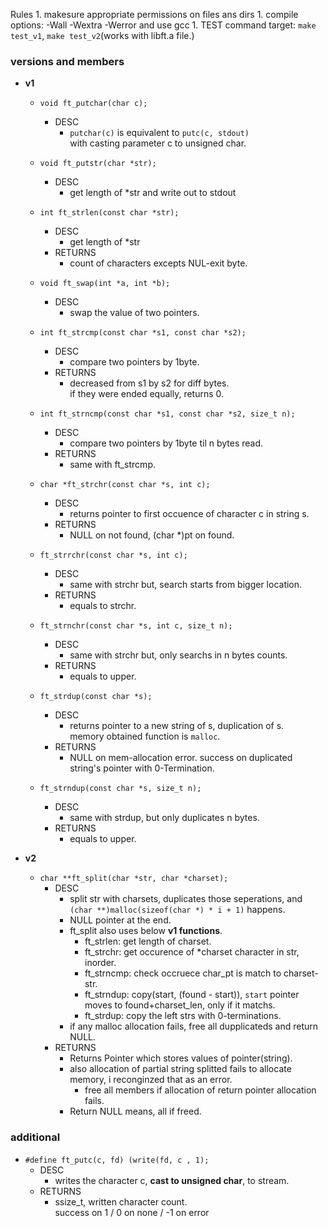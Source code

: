 Rules
    1. makesure appropriate permissions on files ans dirs
    1. compile options: -Wall -Wextra -Werror and use gcc
    1. TEST command target: ``make test_v1``, ``make test_v2``(works with libft.a file.)

### versions and members

- **v1**
    - ``void ft_putchar(char c);``
        - DESC
            - ``putchar(c)`` is equivalent to ``putc(c, stdout)``  
            with casting parameter c to unsigned char.

    - ``void ft_putstr(char *str);``
        - DESC
            - get length of *str and write out to stdout

    - ``int ft_strlen(const char *str);``
        - DESC
            - get length of *str
        - RETURNS
            - count of characters excepts NUL-exit byte.
    - ``void ft_swap(int *a, int *b);``
        - DESC
            - swap the value of two pointers.
    - ``int ft_strcmp(const char *s1, const char *s2);``
        - DESC
            - compare two pointers by 1byte.
        - RETURNS
            - decreased from s1 by s2 for diff bytes.  
            if they were ended equally, returns 0.
    - ``int ft_strncmp(const char *s1, const char *s2, size_t n);``
        - DESC
            - compare two pointers by 1byte til n bytes read.
        - RETURNS
            - same with ft_strcmp.
    - ``char *ft_strchr(const char *s, int c);``
        - DESC
            - returns pointer to first occuence of character c in string s. 
        - RETURNS
            - NULL on not found, (char *)pt on found.
    - ``ft_strrchr(const char *s, int c);``
        - DESC
            - same with strchr but, search starts from bigger location.
        - RETURNS
            - equals to strchr.
    - ``ft_strnchr(const char *s, int c, size_t n);``
        - DESC
            - same with strchr but, only searchs in n bytes counts.
        - RETURNS
            - equals to upper.
    - ``ft_strdup(const char *s);``
        - DESC
            - returns pointer to a new string of s, duplication of s.  
memory obtained function is ``malloc``.
        - RETURNS
            - NULL on mem-allocation error. success on duplicated string's pointer with 0-Termination.
    - ``ft_strndup(const char *s, size_t n);``
        - DESC
            - same with strdup, but only duplicates n bytes.
        - RETURNS
            - equals to upper.



- **v2**
    - ``char **ft_split(char *str, char *charset);``
        - DESC
            - split str with charsets, duplicates those seperations, and ``(char **)malloc(sizeof(char *) * i + 1)`` happens.
            - NULL pointer at the end.
            - ft_split also uses below **v1 functions**.
                - ft_strlen: get length of charset.
                - ft_strchr: get occurence of *charset character in str, inorder.
                - ft_strncmp: check occruece char_pt is match to charset-str.
                - ft_strndup: copy(start, (found - start)), ``start`` pointer moves to found+charset_len, only if it matchs.
                - ft_strdup: copy the left strs with 0-terminations.
            - if any malloc allocation fails, free all dupplicateds and return NULL.
        - RETURNS
            - Returns Pointer which stores values of pointer(string).
            - also allocation of partial string splitted fails to allocate memory, i reconginzed that as an error.
                - free all members if allocation of return pointer allocation fails.
            - Return NULL means, all if freed.

### additional

- ``#define ft_putc(c, fd) (write(fd, c , 1);``
    - DESC
        - writes the character c, **cast to unsigned char**, to stream.
    - RETURNS
        - ssize_t, written character count.  
        success on 1 / 0 on none / -1 on error

